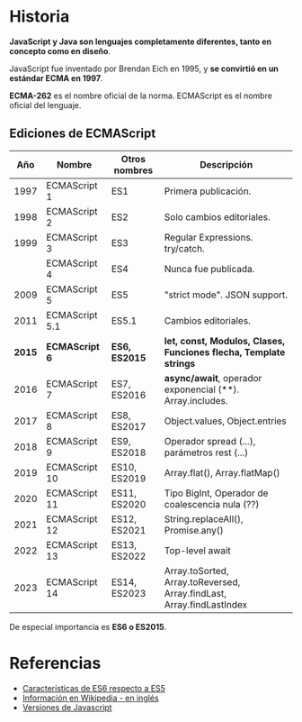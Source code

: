 # Historia

**JavaScript y Java son lenguajes completamente diferentes, tanto en concepto como en diseño**.

JavaScript fue inventado por Brendan Eich en 1995, y **se convirtió en un estándar ECMA en 1997**.

**ECMA-262** es el nombre oficial de la norma. ECMAScript es el nombre oficial del lenguaje.

## Ediciones de ECMAScript

| Año	 | Nombre          | Otros nombres  | Descripción
|------|-----------------|----------------|--------------------------------
| 1997 | ECMAScript 1    | ES1            | Primera publicación.
| 1998 | ECMAScript 2    | ES2            | Solo cambios editoriales.
| 1999 | ECMAScript 3    | ES3            | Regular Expressions. try/catch.
|      | ECMAScript 4	   | ES4            | Nunca fue publicada.
| 2009 | ECMAScript 5	   | ES5            | "strict mode". JSON support.
| 2011 | ECMAScript 5.1  | ES5.1          | Cambios editoriales.
| **2015** |**ECMAScript 6**   | **ES6, ES2015**   | **let, const, Modulos, Clases, Funciones flecha, Template strings**
| 2016 | ECMAScript 7    | ES7, ES2016    | **async/await**, operador exponencial (\*\*). Array.includes.
| 2017 | ECMAScript 8    | ES8, ES2017    | Object.values, Object.entries
| 2018 | ECMAScript 9    | ES9, ES2018    | Operador spread (...), parámetros rest (...)
| 2019 | ECMAScript 10   | ES10, ES2019   | Array.flat(), Array.flatMap()
| 2020 | ECMAScript 11   | ES11, ES2020   | Tipo BigInt, Operador de coalescencia nula (??)
| 2021 | ECMAScript 12   | ES12, ES2021   | String.replaceAll(), Promise.any() 
| 2022 | ECMAScript 13   | ES13, ES2022   | Top-level await
| 2023 | ECMAScript 14   | ES14, ES2023   | Array.toSorted, Array.toReversed, Array.findLast, Array.findLastIndex

De especial importancia es **ES6 o ES2015**.




# Referencias

- [Características de ES6 respecto a ES5](https://carlosazaustre.com/ecmascript-6-el-nuevo-estandar-de-javascript/)
- [Información en Wikipedia - en inglés](https://en.wikipedia.org/wiki/ECMAScript)
- [Versiones de Javascript](https://www.geeksforgeeks.org/javascript-versions/)
